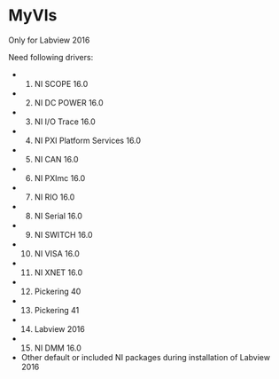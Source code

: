 # MyVIs
Only for Labview 2016

Need following drivers:
- 1. NI SCOPE 16.0
- 2. NI DC POWER 16.0
- 3. NI I/O Trace 16.0
- 4. NI PXI Platform Services 16.0
- 5. NI CAN 16.0
- 6. NI PXImc 16.0
- 7. NI RIO 16.0
- 8. NI Serial 16.0
- 9. NI SWITCH 16.0
- 10. NI VISA 16.0
- 11. NI XNET 16.0
- 12. Pickering 40
- 13. Pickering 41
- 14. Labview 2016
- 15. NI DMM 16.0
- Other default or included NI packages during installation of Labview 2016
